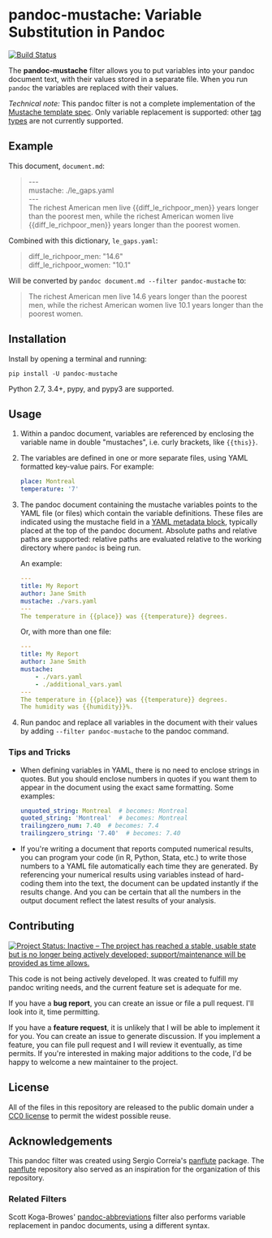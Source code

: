 # pandoc-mustache: Variable Substitution in Pandoc

[![Build Status](https://travis-ci.org/michaelstepner/pandoc-mustache.svg?branch=master)](https://travis-ci.org/michaelstepner/pandoc-mustache)

The **pandoc-mustache** filter allows you to put variables into your pandoc document text, with their values stored in a separate file. When you run `pandoc` the variables are replaced with their values.

*Technical note:* This pandoc filter is not a complete implementation of the [Mustache template spec](https://mustache.github.io/). Only variable replacement is supported: other [tag types](https://mustache.github.io/mustache.5.html#TAG-TYPES) are not currently supported.

## Example

This document, `document.md`:
> \-\-\-  
> mustache: ./le_gaps.yaml  
> \-\-\-  
> The richest American men live {{diff_le_richpoor_men}} years longer than the poorest men, while the richest American women live {{diff_le_richpoor_men}} years longer than the poorest women.

Combined with this dictionary, `le_gaps.yaml`:
> diff_le_richpoor_men: "14.6"  
> diff_le_richpoor_women: "10.1"

Will be converted by `pandoc document.md --filter pandoc-mustache` to:
> The richest American men live 14.6 years longer than the poorest men, while the richest American women live 10.1 years longer than the poorest women.

## Installation

Install by opening a terminal and running:

```
pip install -U pandoc-mustache
```

Python 2.7, 3.4+, pypy, and pypy3 are supported.

## Usage

1. Within a pandoc document, variables are referenced by enclosing the variable name in double "mustaches", i.e. curly brackets, like `{{this}}`.

2. The variables are defined in one or more separate files, using YAML formatted key-value pairs. For example:

	```yaml
	place: Montreal
	temperature: '7'
	```

3. The pandoc document containing the mustache variables points to the YAML file (or files) which contain the variable definitions. These files are indicated using the mustache field in a [YAML metadata block](https://pandoc.org/MANUAL.html#metadata-blocks), typically placed at the top of the pandoc document. Absolute paths and relative paths are supported: relative paths are evaluated relative to the working directory where `pandoc` is being run.

    An example:
	```yaml
	---
	title: My Report
	author: Jane Smith
	mustache: ./vars.yaml
	---
	The temperature in {{place}} was {{temperature}} degrees.
	```
	
	Or, with more than one file:
	
	```yaml
	---
	title: My Report
	author: Jane Smith
	mustache:
		- ./vars.yaml
		- ./additional_vars.yaml
	---
	The temperature in {{place}} was {{temperature}} degrees.
	The humidity was {{humidity}}%.
	```

4. Run pandoc and replace all variables in the document with their values by adding `--filter pandoc-mustache` to the pandoc command.

### Tips and Tricks

* When defining variables in YAML, there is no need to enclose strings in quotes. But you should enclose numbers in quotes if you want them to appear in the document using the exact same formatting. Some examples:

	```yaml
	unquoted_string: Montreal  # becomes: Montreal
	quoted_string: 'Montreal'  # becomes: Montreal
	trailingzero_num: 7.40  # becomes: 7.4
	trailingzero_string: '7.40'  # becomes: 7.40
	```

* If you're writing a document that reports computed numerical results, you can program your code (in R, Python, Stata, etc.) to write those numbers to a YAML file automatically each time they are generated. By referencing your numerical results using variables instead of hard-coding them into the text, the document can be updated instantly if the results change. And you can be certain that all the numbers in the output document reflect the latest results of your analysis.

## Contributing

[![Project Status: Inactive – The project has reached a stable, usable state but is no longer being actively developed; support/maintenance will be provided as time allows.](http://www.repostatus.org/badges/latest/inactive.svg)](http://www.repostatus.org/#inactive)

This code is not being actively developed. It was created to fulfill my pandoc writing needs, and the current feature set is adequate for me.

If you have a **bug report**, you can create an issue or file a pull request. I'll look into it, time permitting.

If you have a **feature request**, it is unlikely that I will be able to implement it for you. You can create an issue to generate discussion. If you implement a feature, you can file pull request and I will review it eventually, as time permits. If you're interested in making major additions to the code, I'd be happy to welcome a new maintainer to the project.

## License

All of the files in this repository are released to the public domain under a [CC0 license](https://creativecommons.org/publicdomain/zero/1.0/) to permit the widest possible reuse.

## Acknowledgements

This pandoc filter was created using Sergio Correia's [panflute](https://github.com/sergiocorreia/panflute) package. The [panflute](https://github.com/sergiocorreia/panflute) repository also served as an inspiration for the organization of this repository.

### Related Filters

Scott Koga-Browes' [pandoc-abbreviations](https://github.com/scokobro/pandoc-abbreviations) filter also performs variable replacement in pandoc documents, using a different syntax.
